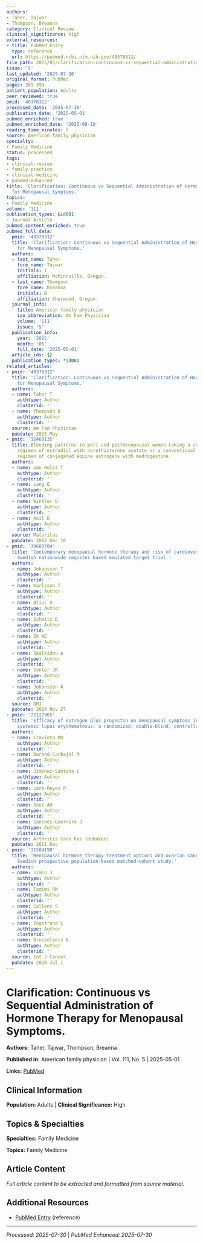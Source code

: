 ```yaml
---
authors:
- Taher, Tajwar
- Thompson, Breanna
category: Clinical Review
clinical_significance: High
external_resources:
- title: PubMed Entry
  type: reference
  url: https://pubmed.ncbi.nlm.nih.gov/40378312/
file_path: 2025/05/clarification-continuous-vs-sequential-administration-of-hor.md
issue: '5'
last_updated: '2025-07-30'
original_format: PubMed
pages: 389-390
patient_population: Adults
peer_reviewed: true
pmid: '40378312'
processed_date: '2025-07-30'
publication_date: '2025-05-01'
pubmed_enriched: true
pubmed_enriched_date: '2025-08-10'
reading_time_minutes: 5
source: American family physician
specialty:
- Family Medicine
status: processed
tags:
- clinical-review
- family-practice
- clinical-medicine
- pubmed-enhanced
title: 'Clarification: Continuous vs Sequential Administration of Hormone Therapy
  for Menopausal Symptoms.'
topics:
- Family Medicine
volume: '111'
publication_types: &id001
- Journal Article
pubmed_content_enriched: true
pubmed_full_data:
  pmid: '40378312'
  title: 'Clarification: Continuous vs Sequential Administration of Hormone Therapy
    for Menopausal Symptoms.'
  authors:
  - last_name: Taher
    fore_name: Tajwar
    initials: T
    affiliation: McMinnville, Oregon.
  - last_name: Thompson
    fore_name: Breanna
    initials: B
    affiliation: Sherwood, Oregon.
  journal_info:
    title: American family physician
    iso_abbreviation: Am Fam Physician
    volume: '111'
    issue: '5'
  publication_info:
    year: '2025'
    month: '05'
    full_date: '2025-05-01'
  article_ids: {}
  publication_types: *id001
related_articles:
- pmid: '40378312'
  title: 'Clarification: Continuous vs Sequential Administration of Hormone Therapy
    for Menopausal Symptoms.'
  authors:
  - name: Taher T
    authtype: Author
    clusterid: ''
  - name: Thompson B
    authtype: Author
    clusterid: ''
  source: Am Fam Physician
  pubdate: 2025 May
- pmid: '12468135'
  title: Bleeding patterns in peri and postmenopausal women taking a continuous combined
    regimen of estradiol with norethisterone acetate or a conventional sequential
    regimen of conjugated equine estrogens with medrogestone.
  authors:
  - name: von Holst T
    authtype: Author
    clusterid: ''
  - name: Lang E
    authtype: Author
    clusterid: ''
  - name: Winkler U
    authtype: Author
    clusterid: ''
  - name: Keil D
    authtype: Author
    clusterid: ''
  source: Maturitas
  pubdate: 2002 Dec 10
- pmid: '39603704'
  title: 'Contemporary menopausal hormone therapy and risk of cardiovascular disease:
    Swedish nationwide register based emulated target trial.'
  authors:
  - name: Johansson T
    authtype: Author
    clusterid: ''
  - name: Karlsson T
    authtype: Author
    clusterid: ''
  - name: Bliuc D
    authtype: Author
    clusterid: ''
  - name: Schmitz D
    authtype: Author
    clusterid: ''
  - name: Ek WE
    authtype: Author
    clusterid: ''
  - name: Skalkidou A
    authtype: Author
    clusterid: ''
  - name: Center JR
    authtype: Author
    clusterid: ''
  - name: Johansson Å
    authtype: Author
    clusterid: ''
  source: BMJ
  pubdate: 2024 Nov 27
- pmid: '22127965'
  title: 'Efficacy of estrogen plus progestin on menopausal symptoms in women with
    systemic lupus erythematosus: a randomized, double-blind, controlled trial.'
  authors:
  - name: Cravioto MD
    authtype: Author
    clusterid: ''
  - name: Durand-Carbajal M
    authtype: Author
    clusterid: ''
  - name: Jiménez-Santana L
    authtype: Author
    clusterid: ''
  - name: Lara-Reyes P
    authtype: Author
    clusterid: ''
  - name: Seuc AH
    authtype: Author
    clusterid: ''
  - name: Sánchez-Guerrero J
    authtype: Author
    clusterid: ''
  source: Arthritis Care Res (Hoboken)
  pubdate: 2011 Dec
- pmid: '31584190'
  title: 'Menopausal hormone therapy treatment options and ovarian cancer risk: A
    Swedish prospective population-based matched-cohort study.'
  authors:
  - name: Simin J
    authtype: Author
    clusterid: ''
  - name: Tamimi RM
    authtype: Author
    clusterid: ''
  - name: Callens S
    authtype: Author
    clusterid: ''
  - name: Engstrand L
    authtype: Author
    clusterid: ''
  - name: Brusselaers N
    authtype: Author
    clusterid: ''
  source: Int J Cancer
  pubdate: 2020 Jul 1
---
```


# Clarification: Continuous vs Sequential Administration of Hormone Therapy for Menopausal Symptoms.

**Authors:** Taher, Tajwar, Thompson, Breanna

**Published in:** American family physician | Vol. 111, No. 5 | 2025-05-01

**Links:** [PubMed](https://pubmed.ncbi.nlm.nih.gov/40378312/)

## Clinical Information

**Population:** Adults | **Clinical Significance:** High

## Topics & Specialties

**Specialties:** Family Medicine

**Topics:** Family Medicine

## Article Content

*Full article content to be extracted and formatted from source material.*

## Additional Resources

- [PubMed Entry](https://pubmed.ncbi.nlm.nih.gov/40378312/) (reference)

---

*Processed: 2025-07-30* | *PubMed Enhanced: 2025-07-30*
